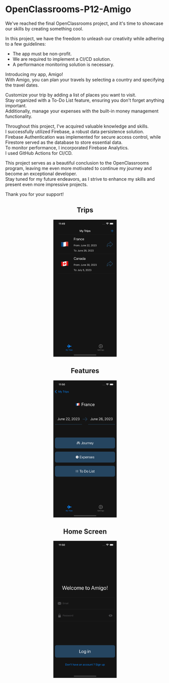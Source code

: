 # OpenClassrooms-P12-Amigo

We've reached the final OpenClassrooms project, and it's time to showcase our skills by creating something cool.

In this project, we have the freedom to unleash our creativity while adhering to a few guidelines:

- The app must be non-profit.
- We are required to implement a CI/CD solution.
- A performance monitoring solution is necessary.

Introducing my app, Amigo!  
With Amigo, you can plan your travels by selecting a country and specifying the travel dates.

Customize your trip by adding a list of places you want to visit.  
Stay organized with a To-Do List feature, ensuring you don't forget anything important.  
Additionally, manage your expenses with the built-in money management functionality.  

Throughout this project, I've acquired valuable knowledge and skills.  
I successfully utilized Firebase, a robust data persistence solution.  
Firebase Authentication was implemented for secure access control, while Firestore served as the database to store essential data.  
To monitor performance, I incorporated Firebase Analytics.  
I used GitHub Actions for CI/CD.

This project serves as a beautiful conclusion to the OpenClassrooms program, leaving me even more motivated to continue my journey and become an exceptional developer.  
Stay tuned for my future endeavors, as I strive to enhance my skills and present even more impressive projects. 

Thank you for your support!

<div align="center">
  <h2> Trips </h2>
  <img src="https://github.com/MickaeliOS/OpenClassrooms-P12-Amigo/blob/master/Divers/Images/Trips.png" width="200">
</div>

<div align="center">
    <h2> Features </h2>
  <img src="https://github.com/MickaeliOS/OpenClassrooms-P12-Amigo/blob/master/Divers/Images/Features.png" width="200">
</div>

<div align="center">
    <h2> Home Screen </h2>
  <img src="https://github.com/MickaeliOS/OpenClassrooms-P12-Amigo/blob/master/Divers/Images/Home.png" width="200">
</div>
